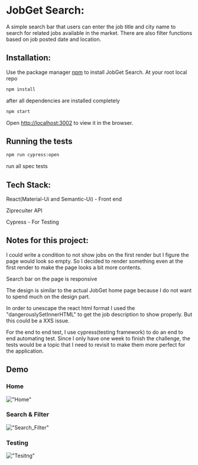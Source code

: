 
# JobGet Search:
A simple search bar that users can enter the job title and city name to search for related jobs available in the market. There are also filter functions based on job posted date and location. 

## Installation:
Use the package manager [npm](https://nodejs.org/) to install JobGet Search. At your root local repo

```bash
npm install
```

after all dependencies are installed completely
```bash
npm start
```

Open [http://localhost:3002](http://localhost:3002) to view it in the browser.

## Running the tests
```bash
npm run cypress:open
```
run all spec tests

## Tech Stack:
React(Material-Ui and Semantic-Ui) - Front end

Ziprecuiter API

Cypress - For Testing

## Notes for this project:
I could write a condition to not show jobs on the first render but I figure the page would look so empty. So I decided to render something even at the first render to make the page looks a bit more contents.

Search bar on the page is responsive

The design is similar to the actual JobGet home page because I do not want to spend much on the design part.

In order to unescape the react html format I used the "dangerouslySetInnerHTML" to get the job description to show properly. But this could be a XXS issue.

For the end to end test, I use cypress(testing framework) to do an end to end automating test. Since I only have one week to finish the challenge, the tests would be a topic that I need to revisit to make them more perfect for the application. 

## Demo 
### Home
!["Home"](https://github.com/Kennethz374/JobGetAssignment/blob/master/public/docs/Home.gif?raw=true)

### Search & Filter
!["Search_Filter"](https://github.com/Kennethz374/JobGetAssignment/blob/master/public/docs/SearchNError.gif?raw=true)

### Testing
!["Tesitng"](https://github.com/Kennethz374/JobGetAssignment/blob/master/public/docs/CypressDemo.gif?raw=true)









